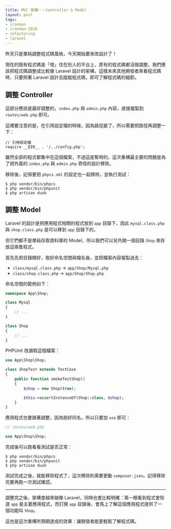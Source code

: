 ```yaml
---
title: MVC 架構－－Controller & Model
layout: post
tags:
- ironman
- ironman-2018
- refactoring
- laravel
---
```


昨天只是單純調整程式碼風格，今天開始要來改設計了！

現在的既有程式碼是「借」住在別人的平台上，原有的程式碼都沒做調整。我們應該把程式碼調整成比較像 Laravel 設計的架構，這樣未來其他開發者來看程式碼時，只要照著 Laravel 設計去蹤縱程式碼，即可了解程式碼的細節。

## 調整 Controller

這部分應該是最好調整的，`index.php` 與 `admin.php` 內容，直接複製到 `routes/web.php` 即可。

這裡要注意的是，在引用設定檔的時候，因為路徑變了，所以需要把路徑再調整一下：

```
// 引用設定檔
require __DIR__ . '/../config.php';
```

雖然全部的程式都集中在這個檔案，不過這是暫時的。這次重構最主要的問題是為了把外面的 `index.php` 與 `admin.php` 奇怪的設計移除。

移除後，記得要把 `phpcs.xml` 的設定也一起移除，並執行測試：

```
$ php vendor/bin/phpcs
$ php vendor/bin/phpunit
$ php artisan dusk
```

## 調整 Model

Laravel 的設計是把應用程式相關的程式放到 `app` 目錄下，因此 `mysql.class.php` 與 `shop.class.php` 是可以移到 `app` 目錄下的。

但它們都不是單純存取資料庫的 Model，所以我們可以另外開一個目錄 `Shop` 來存放這兩隻程式。

首先先把目錄開好，取好命名空間與檔名後，並把檔案內容複製過去：

* `class/mysql.class.php` -> `app/Shop/Mysql.php`
* `class/shop.class.php` -> `app/Shop/Shop.php`

命名空間的範例如下：

```php
namespace App\Shop;

class Mysql
{
    // ...
}

class Shop
{
    // ...
}
```

PHPUnit 改讀取這個檔案：

```php
use App\Shop\Shop;

class ShopTest extends TestCase
{
    public function smokeTestShop()
    {
        $shop = new Shop(true);

        $this->assertInstanceOf(Shop::class, $shop);
    }
}
```

應用程式也要跟著調整，因為剛好同名，所以只要加 `use` 即可：

```php
// routes/web.php

use App\Shop\Shop;
```

完成後可以跑看看測試是否正常：

```
$ php vendor/bin/phpcs
$ php vendor/bin/phpunit
$ php artisan dusk
```

測試完成之後，就能移除程式了，這次移除則需要更動 `composer.json`。記得移除完要再跑一次測試確認。

---

調整完之後，架構會越來越像 Laravel，同時也會比較明確：第一眼看到程式會知道 `app` 是主要應用程式，而打開 `app` 目錄後，會馬上了解這個應用程式提供了一個功能叫 `Shop`。

這也是這次重構所預期達成的效果：讓開發者能更輕鬆了解程式碼。
